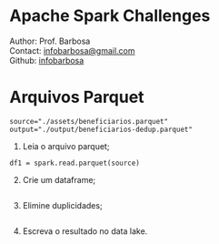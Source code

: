 # Apache Spark Challenges
Author: Prof. Barbosa<br>
Contact: infobarbosa@gmail.com<br>
Github: [infobarbosa](https://github.com/infobarbosa)

# Arquivos Parquet

```
source="./assets/beneficiarios.parquet"
output="./output/beneficiarios-dedup.parquet"
```
1. Leia o arquivo parquet;
```
df1 = spark.read.parquet(source)
```
2. Crie um dataframe;
```
```
3. Elimine duplicidades;
```
```
4. Escreva o resultado no data lake.
```
```


